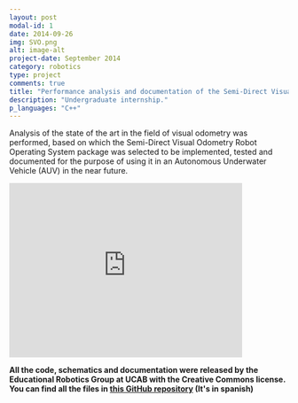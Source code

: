 ```yaml
---
layout: post
modal-id: 1
date: 2014-09-26
img: SVO.png
alt: image-alt
project-date: September 2014
category: robotics
type: project
comments: true
title: "Performance analysis and documentation of the Semi-Direct Visual Odometry ROS package"
description: "Undergraduate internship."
p_languages: "C++"
---
```


Analysis of the state of the art in the field of visual odometry was performed, based on
which the Semi-Direct Visual Odometry Robot Operating System package was selected
to be implemented, tested and documented for the purpose of using it in an Autonomous
Underwater Vehicle (AUV) in the near future.

<embed width="420" height="315"
src="http://www.youtube.com/watch?v=QoQYBjscoxM">

<b>All the code, schematics and documentation were released by the Educational Robotics Group at UCAB with the Creative Commons license. You can find all the files in <a href="https://github.com/YoshuaNava/GrupoRoboticaEducativaUCAB">this GitHub repository</a> (It's in spanish) </b>
